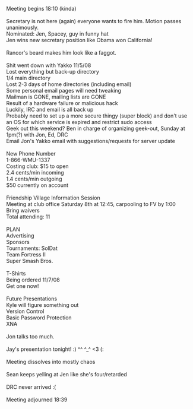 Meeting begins 18:10 (kinda)<br />
<br />
Secretary is not here (again) everyone wants to fire him.  Motion passes unanimously.<br />
Nominated: Jen, Spacey, guy in funny hat<br />
Jen wins new secretary position like Obama won California!<br />
<br />
Rancor's beard makes him look like a faggot.<br />
<br />
Shit went down with Yakko 11/5/08<br />
	Lost everything but back-up directory<br />
	1/4 main directory<br />
	Lost 2-3 days of home directories (including email)<br />
	Some personal email pages will need tweaking<br />
	Mailman is GONE, mailing lists are GONE<br />
Result of a hardware failure or malicious hack<br />
Luckily, IRC and email is all back up<br />
Probably need to set up a more secure thingy (super block) and don't use an OS for which service is expired and restrict sudo access <br />
Geek out this weekend? Ben in charge of organizing geek-out, Sunday at 1pm(?) with Jon, Ed, DRC<br />
Email Jon's Yakko email with suggestions/requests for server update<br />
<br />
New Phone Number<br />
1-866-WMU-1337<br />
Costing club:   $15 to open<br />
		2.4 cents/min incoming<br />
		1.4 cents/min outgoing<br />
		$50 currently on account<br />
<br />
Friendship Village Information Session<br />
Meeting at club office Saturday 8th at 12:45, carpooling to FV by 1:00<br />
Bring waivers<br />
Total attending: 11<br />
<br />
PLAN<br />
Advertising<br />
Sponsors<br />
Tournaments: 	SolDat<br />
		Team Fortress II<br />
		Super Smash Bros.<br />
<br />
T-Shirts<br />
Being ordered 11/7/08<br />
Get one now!<br />
<br />
Future Presentations<br />
Kyle will figure something out<br />
Version Control<br />
Basic Password Protection<br />
XNA<br />
<br />
Jon talks too much.<br />
<br />
Jay's presentation tonight! :) ^^ ^_^ <3 (:<br />
<br />
Meeting dissolves into mostly chaos<br />
<br />
Sean keeps yelling at Jen like she's four/retarded<br />
<br />
DRC never arrived :(<br />
<br />
Meeting adjourned 18:39